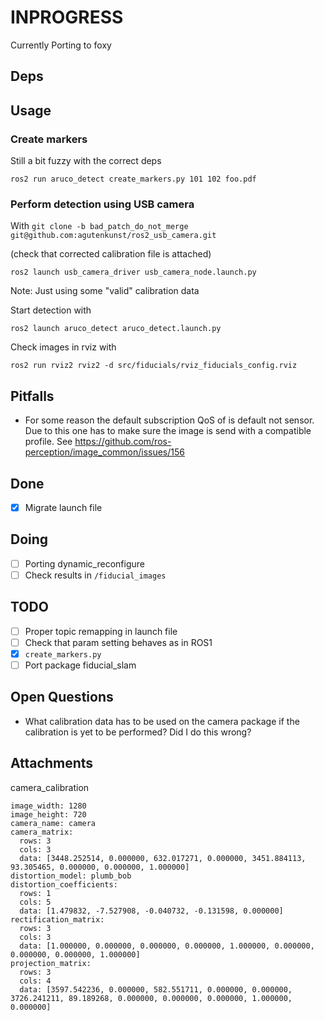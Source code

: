 # INPROGRESS

Currently Porting to foxy


## Deps


## Usage
### Create markers
Still a bit fuzzy with the correct deps
```
ros2 run aruco_detect create_markers.py 101 102 foo.pdf
```

### Perform detection using USB camera

With `git clone -b bad_patch_do_not_merge git@github.com:agutenkunst/ros2_usb_camera.git`

(check that corrected calibration file is attached)
```
ros2 launch usb_camera_driver usb_camera_node.launch.py
```
Note: Just using some "valid" calibration data


Start detection with
```
ros2 launch aruco_detect aruco_detect.launch.py
```

Check images in rviz with
```
ros2 run rviz2 rviz2 -d src/fiducials/rviz_fiducials_config.rviz
```

## Pitfalls
- For some reason the default subscription QoS of is default not sensor. Due to this one has to make sure the image is send with a compatible profile. See https://github.com/ros-perception/image_common/issues/156

## Done
- [x] Migrate launch file

## Doing
- [ ] Porting dynamic_reconfigure
- [ ] Check results in `/fiducial_images`

## TODO
- [ ] Proper topic remapping in launch file
- [ ] Check that param setting behaves as in ROS1
- [x] `create_markers.py`
- [ ] Port package fiducial_slam

## Open Questions
- What calibration data has to be used on the camera package if the calibration is yet to be performed? Did I do this wrong?

## Attachments
camera_calibration
```
image_width: 1280
image_height: 720
camera_name: camera
camera_matrix:
  rows: 3
  cols: 3
  data: [3448.252514, 0.000000, 632.017271, 0.000000, 3451.884113, 93.305465, 0.000000, 0.000000, 1.000000]
distortion_model: plumb_bob
distortion_coefficients:
  rows: 1
  cols: 5
  data: [1.479832, -7.527908, -0.040732, -0.131598, 0.000000]
rectification_matrix:
  rows: 3
  cols: 3
  data: [1.000000, 0.000000, 0.000000, 0.000000, 1.000000, 0.000000, 0.000000, 0.000000, 1.000000]
projection_matrix:
  rows: 3
  cols: 4
  data: [3597.542236, 0.000000, 582.551711, 0.000000, 0.000000, 3726.241211, 89.189268, 0.000000, 0.000000, 0.000000, 1.000000, 0.000000]
```